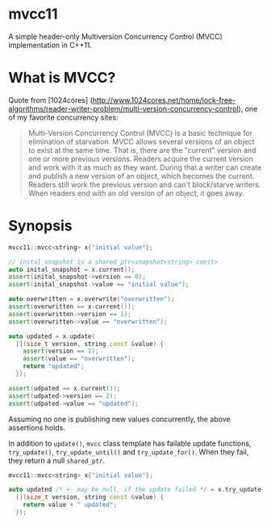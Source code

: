 mvcc11
======

A simple header-only Multiversion Concurrency Control (MVCC) implementation in C++11.

What is MVCC?
=============

Quote from [1024cores] (http://www.1024cores.net/home/lock-free-algorithms/reader-writer-problem/multi-version-concurrency-control), one of my favorite concurrency sites:

> Multi-Version Concurrency Control (MVCC) is a basic technique for elimination of starvation. MVCC allows several versions of an object to exist at the same time. That is, there are the "current" version and one or more previous versions. Readers acquire the current version and work with it as much as they want. During that a writer can create and publish a new version of an object, which becomes the current. Readers still work the previous version and can't block/starve writers. When readers end with an old version of an object, it goes away.


Synopsis
========

```C++
mvcc11::mvcc<string> x{"initial value"};

// inital_snapshot is a shared_ptr<snapshot<string> const>
auto inital_snapshot = x.current();
assert(inital_snapshot->version == 0);
assert(inital_snapshot->value == "initial value");

auto overwritten = x.overwrite("overwritten");
assert(overwritten == x.current());
assert(overwritten->version == 1);
assert(overwritten->value == "overwritten");

auto updated = x.update(
  [](size_t version, string const &value) {
    assert(version == 1);
    assert(value == "overwritten");
    return "updated";
  });

assert(udpated == x.current());
assert(udpated->version == 2);
assert(udpated->value == "updated");
```

Assuming no one is publishing new values concurrently, the above assertions holds.

In addition to `update()`, `mvcc` class template has failable update functions, `try_update()`, `try_update_until()` and `try_update_for()`. When they fail, they return a null `shared_ptr`.

```C++
mvcc11::mvcc<string> x{"initial value"};

auto updated /* <- may be null, if the update failed */ = x.try_update(
  [](size_t version, string const &value) {
    return value + " updated";
  });
```
